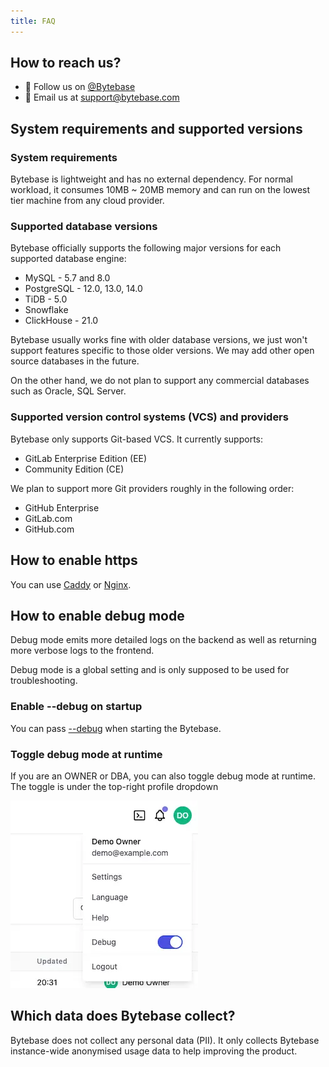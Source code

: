 ```yaml
---
title: FAQ
---
```


## How to reach us?

- 🤠 Follow us on [@Bytebase](https://twitter.com/bytebase)
- 📧 Email us at [support@bytebase.com](mailto:support@bytebase.com)

## System requirements and supported versions

### System requirements

Bytebase is lightweight and has no external dependency. For normal workload, it consumes 10MB ~ 20MB memory and can run on the lowest tier machine from any cloud provider.

### Supported database versions

Bytebase officially supports the following major versions for each supported database engine:

- MySQL - 5.7 and 8.0
- PostgreSQL - 12.0, 13.0, 14.0
- TiDB - 5.0
- Snowflake
- ClickHouse - 21.0

Bytebase usually works fine with older database versions, we just won't support features specific to those older versions. We may add other open source databases in the future.

On the other hand, we do not plan to support any commercial databases such as Oracle, SQL Server.

### Supported version control systems (VCS) and providers

Bytebase only supports Git-based VCS. It currently supports:

- GitLab Enterprise Edition (EE)
- Community Edition (CE)

We plan to support more Git providers roughly in the following order:

- GitHub Enterprise
- GitLab.com
- GitHub.com

## How to enable https

You can use [Caddy](https://caddyserver.com/docs/quick-starts/reverse-proxy) or [Nginx](https://www.nginx.com/).

## How to enable debug mode

Debug mode emits more detailed logs on the backend as well as returning more verbose logs to the frontend.

<hint-block type="warn">

Debug mode is a global setting and is only supposed to be used for troubleshooting.

</hint-block>

### Enable --debug on startup

You can pass [--debug](/docs/reference/command-line#--debug) when starting the Bytebase.

### Toggle debug mode at runtime

If you are an OWNER or DBA, you can also toggle debug mode at runtime. The toggle is under the top-right profile dropdown

![_](/static/docs/troubleshoot-debug-mode.webp)

## Which data does Bytebase collect?

Bytebase does not collect any personal data (PII). It only collects Bytebase instance-wide anonymised usage data to help improving the product.
